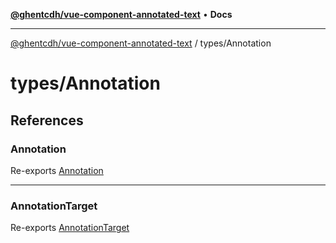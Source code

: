 [**@ghentcdh/vue-component-annotated-text**](../../README.md) • **Docs**

***

[@ghentcdh/vue-component-annotated-text](../../modules.md) / types/Annotation

# types/Annotation

## References

### Annotation

Re-exports [Annotation](interfaces/Annotation.md)

***

### AnnotationTarget

Re-exports [AnnotationTarget](type-aliases/AnnotationTarget.md)
